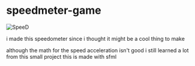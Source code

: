 # speedmeter-game

![SpeeD](https://github.com/NedasR/speedmeter-game/assets/129998724/228e7c37-720a-41d3-9d2d-3c723c04b0ba)

i made this speedometer since i thought it might be a cool thing to make

although the math for the speed acceleration isn't good i still learned a lot from this small project this is made with sfml
